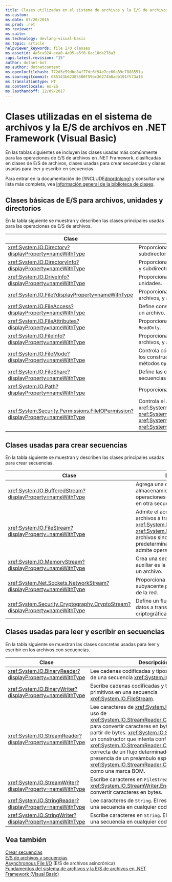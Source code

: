 ```yaml
---
title: Clases utilizadas en el sistema de archivos y la E/S de archivos en .NET Framework (Visual Basic)
ms.custom: 
ms.date: 07/20/2015
ms.prod: .net
ms.reviewer: 
ms.suite: 
ms.technology: devlang-visual-basic
ms.topic: article
helpviewer_keywords: file I/O classes
ms.assetid: 4a5ca924-eea8-4a95-a5f0-6ac10de276a3
caps.latest.revision: "15"
author: dotnet-bot
ms.author: dotnetcontent
ms.openlocfilehash: 772d3e59dbc84f77dc6f94e7cc60a89c7888551a
ms.sourcegitcommit: 685143b62385500f59bc36274b8adb191f573a16
ms.translationtype: HT
ms.contentlocale: es-ES
ms.lasthandoff: 12/09/2017
---
```

# <a name="classes-used-in-net-framework-file-io-and-the-file-system-visual-basic"></a>Clases utilizadas en el sistema de archivos y la E/S de archivos en .NET Framework (Visual Basic)
En las tablas siguientes se incluyen las clases usadas más comúnmente para las operaciones de E/S de archivos en .NET Framework, clasificadas en clases de E/S de archivos, clases usadas para crear secuencias y clases usadas para leer y escribir en secuencias.  
  
 Para entrar en la documentación de [!INCLUDE[dnprdnlong](~/includes/dnprdnlong-md.md)] y consultar una lista más completa, vea [Información general de la biblioteca de clases](../../../../../docs/standard/class-library-overview.md).  
  
## <a name="basic-io-classes-for-files-drives-and-directories"></a>Clases básicas de E/S para archivos, unidades y directorios  
 En la tabla siguiente se muestran y describen las clases principales usadas para las operaciones de E/S de archivos.  
  
|Clase|Descripción|  
|-----------|-----------------|  
|<xref:System.IO.Directory?displayProperty=nameWithType>|Proporciona métodos estáticos para crear, mover y enumerar en directorios y subdirectorios.|  
|<xref:System.IO.DirectoryInfo?displayProperty=nameWithType>|Proporciona métodos de instancia para crear, mover y enumerar en directorios y subdirectorios.|  
|<xref:System.IO.DriveInfo?displayProperty=nameWithType>|Proporciona métodos de instancia para crear, mover y enumerar entre unidades.|  
|<xref:System.IO.File?displayProperty=nameWithType>|Proporciona métodos estáticos para crear, copiar, eliminar, mover y abrir archivos, y ayuda en la creación de una `FileStream`.|  
|<xref:System.IO.FileAccess?displayProperty=nameWithType>|Define constantes de acceso de lectura, de escritura y de lectura/escritura para un archivo.|  
|<xref:System.IO.FileAttributes?displayProperty=nameWithType>|Proporciona atributos para archivos y directorios, como `Archive`, `Hidden` y `ReadOnly`.|  
|<xref:System.IO.FileInfo?displayProperty=nameWithType>|Proporciona métodos estáticos para crear, copiar, eliminar, mover y abrir archivos, y ayuda en la creación de una `FileStream`.|  
|<xref:System.IO.FileMode?displayProperty=nameWithType>|Controla cómo se abre un archivo. Este parámetro se especifica en muchos de los constructores para `FileStream` e `IsolatedStorageFileStream`, y para los métodos `Open` de <xref:System.IO.File> y <xref:System.IO.FileInfo>.|  
|<xref:System.IO.FileShare?displayProperty=nameWithType>|Define las constantes para controlar el tipo de acceso que pueden tener otras secuencias de archivo al mismo archivo.|  
|<xref:System.IO.Path?displayProperty=nameWithType>|Proporciona métodos y propiedades para procesar cadenas de directorio.|  
|<xref:System.Security.Permissions.FileIOPermission?displayProperty=nameWithType>|Controla el acceso a archivos y carpetas mediante la definición de los permisos <xref:System.Security.Permissions.FileIOPermissionAttribute.Read%2A>, <xref:System.Security.Permissions.FileIOPermissionAttribute.Write%2A>, <xref:System.Security.Permissions.FileIOPermissionAttribute.Append%2A> y <xref:System.Security.Permissions.FileIOPermissionAttribute.PathDiscovery%2A>.|  
  
## <a name="classes-used-to-create-streams"></a>Clases usadas para crear secuencias  
 En la tabla siguiente se muestran y describen las clases principales usadas para crear secuencias.  
  
|Clase|Descripción|  
|-----------|-----------------|  
|<xref:System.IO.BufferedStream?displayProperty=nameWithType>|Agrega una capa de almacenamiento en búfer para las operaciones de lectura y escritura en otra secuencia.|  
|<xref:System.IO.FileStream?displayProperty=nameWithType>|Admite el acceso aleatorio a archivos a través de su método <xref:System.IO.FileStream.Seek%2A>. <xref:System.IO.FileStream> abre los archivos sincrónicamente de manera predeterminada, pero también admite operaciones asincrónicas.|  
|<xref:System.IO.MemoryStream?displayProperty=nameWithType>|Crea una secuencia cuya memoria auxiliar es la memoria, en lugar de un archivo.|  
|<xref:System.Net.Sockets.NetworkStream?displayProperty=nameWithType>|Proporciona el flujo de datos subyacente para el acceso a través de la red.|  
|<xref:System.Security.Cryptography.CryptoStream?displayProperty=nameWithType>|Define un flujo que vincula flujos de datos a transformaciones criptográficas.|  
  
## <a name="classes-used-to-read-from-and-write-to-streams"></a>Clases usadas para leer y escribir en secuencias  
 En la tabla siguiente se muestran las clases concretas usadas para leer y escribir en los archivos con secuencias.  
  
|**Clase**|**Descripción**|  
|---------------|---------------------|  
|<xref:System.IO.BinaryReader?displayProperty=nameWithType>|Lee cadenas codificadas y tipos de datos primitivos de una secuencia <xref:System.IO.FileStream>.|  
|<xref:System.IO.BinaryWriter?displayProperty=nameWithType>|Escribe cadenas codificadas y tipos de datos primitivos en una secuencia <xref:System.IO.FileStream>.|  
|<xref:System.IO.StreamReader?displayProperty=nameWithType>|Lee caracteres de <xref:System.IO.FileStream>, con el uso de <xref:System.IO.StreamReader.CurrentEncoding%2A> para convertir caracteres en bytes y caracteres a partir de bytes. <xref:System.IO.StreamReader> tiene un constructor que intenta confirmar la propiedad <xref:System.IO.StreamReader.CurrentEncoding%2A> correcta de un flujo determinado, en función de la presencia de un preámbulo específico de <xref:System.IO.StreamReader.CurrentEncoding%2A>, como una marca BOM.|  
|<xref:System.IO.StreamWriter?displayProperty=nameWithType>|Escribe caracteres en `FileStream`, con el uso de <xref:System.IO.StreamWriter.Encoding%2A> para convertir caracteres en bytes.|  
|<xref:System.IO.StringReader?displayProperty=nameWithType>|Lee caracteres de `String`. El resultado puede ser una secuencia en cualquier codificación o `String`.|  
|<xref:System.IO.StringWriter?displayProperty=nameWithType>|Escribe caracteres en `String`. El resultado puede ser una secuencia en cualquier codificación o `String`.|  
  
## <a name="see-also"></a>Vea también  
 [Crear secuencias](../../../../../docs/standard/io/composing-streams.md)  
 [E/S de archivos y secuencias](https://msdn.microsoft.com/library/k3352a4t)  
 [Asynchronous File I/O](https://msdn.microsoft.com/library/kztecsys) (E/S de archivos asincrónica)  
 [Fundamentos del sistema de archivos y la E/S de archivos en .NET Framework (Visual Basic)](../../../../visual-basic/developing-apps/programming/drives-directories-files/basics-of-net-framework-file-io-and-the-file-system.md)
